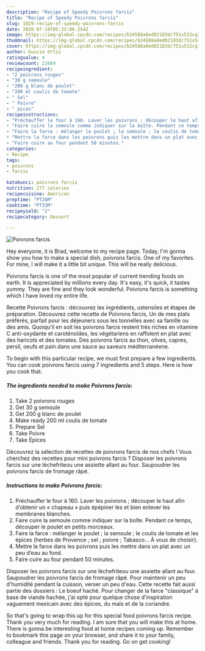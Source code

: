 ```yaml
---
description: "Recipe of Speedy Poivrons farcis"
title: "Recipe of Speedy Poivrons farcis"
slug: 1029-recipe-of-speedy-poivrons-farcis
date: 2020-07-10T05:33:00.254Z
image: https://img-global.cpcdn.com/recipes/b24588a0ed02183d/751x532cq70/poivrons-farcis-photo-principale-de-la-recette.jpg
thumbnail: https://img-global.cpcdn.com/recipes/b24588a0ed02183d/751x532cq70/poivrons-farcis-photo-principale-de-la-recette.jpg
cover: https://img-global.cpcdn.com/recipes/b24588a0ed02183d/751x532cq70/poivrons-farcis-photo-principale-de-la-recette.jpg
author: Gussie Ortiz
ratingvalue: 4
reviewcount: 22604
recipeingredient:
- "2 poivrons rouges"
- "30 g semoule"
- "200 g blanc de poulet"
- "200 ml coulis de tomate"
- " Sel"
- " Poivre"
- " pices"
recipeinstructions:
- "Préchauffer le four à 160. Laver les poivrons ; découper le haut afin d’obtenir un « chapeau » puis épépiner les et bien enlever les membranes blanches."
- "Faire cuire la semoule comme indiquer sur la boîte. Pendant ce temps, découper le poulet en petits morceaux."
- "Faire la farce : mélanger le poulet ; la semoule ; le coulis de tomate et les épices (herbes de Provence ; sel ; poivre ; Tabasco... À vous de choisir)."
- "Mettre la farce dans les poivrons puis les mettre dans un plat avec un peu d’eau au fond."
- "Faire cuire au four pendant 50 minutes."
categories:
- Recipe
tags:
- poivrons
- farcis

katakunci: poivrons farcis 
nutrition: 277 calories
recipecuisine: American
preptime: "PT26M"
cooktime: "PT33M"
recipeyield: "2"
recipecategory: Dessert

---
```



![Poivrons farcis](https://img-global.cpcdn.com/recipes/b24588a0ed02183d/751x532cq70/poivrons-farcis-photo-principale-de-la-recette.jpg)

Hey everyone, it is Brad, welcome to my recipe page. Today, I'm gonna show you how to make a special dish, poivrons farcis. One of my favorites. For mine, I will make it a little bit unique. This will be really delicious.

Poivrons farcis is one of the most popular of current trending foods on earth. It is appreciated by millions every day. It's easy, it's quick, it tastes yummy. They are fine and they look wonderful. Poivrons farcis is something which I have loved my entire life.

Recette Poivrons farcis : découvrez les ingrédients, ustensiles et étapes de préparation. Découvrez cette recette de Poivrons farcis, Un de mes plats préférés, parfait pour les déjeuners sous les tonnelles avec sa famille ou des amis. Quoiqu&#39;il en soit les poivrons farcis restent très riches en vitamine C anti-oxydante et caroténoïdes, les végétariens en raffolent en plat avec des haricots et des tomates. Des poivrons farcis au thon, olives, capres, persil, oeufs et pain.dans une sauce au saveurs méditerranéene.


To begin with this particular recipe, we must first prepare a few ingredients. You can cook poivrons farcis using 7 ingredients and 5 steps. Here is how you cook that.

<!--inarticleads1-->

##### The ingredients needed to make Poivrons farcis:

1. Take 2 poivrons rouges
1. Get 30 g semoule
1. Get 200 g blanc de poulet
1. Make ready 200 ml coulis de tomate
1. Prepare  Sel
1. Take  Poivre
1. Take  Épices


Découvrez la sélection de recettes de poivrons farcis de nos chefs ! Vous cherchez des recettes pour mini poivrons farcis ? Disposer les poivrons farcis sur une lèchefriteou une assiette allant au four. Saupoudrer les poivrons farcis de fromage râpé. 

<!--inarticleads2-->

##### Instructions to make Poivrons farcis:

1. Préchauffer le four à 160. Laver les poivrons ; découper le haut afin d’obtenir un « chapeau » puis épépiner les et bien enlever les membranes blanches.
1. Faire cuire la semoule comme indiquer sur la boîte. Pendant ce temps, découper le poulet en petits morceaux.
1. Faire la farce : mélanger le poulet ; la semoule ; le coulis de tomate et les épices (herbes de Provence ; sel ; poivre ; Tabasco... À vous de choisir).
1. Mettre la farce dans les poivrons puis les mettre dans un plat avec un peu d’eau au fond.
1. Faire cuire au four pendant 50 minutes.


Disposer les poivrons farcis sur une lèchefriteou une assiette allant au four. Saupoudrer les poivrons farcis de fromage râpé. Pour maintenir un peu d&#39;humidité pendant la cuisson, verser un peu d&#39;eau. Cette recette fait aussi partie des dossiers : Le boeuf haché. Pour changer de la farce &#34;classique&#34; à base de viande hachée, j&#39;ai opté pour quelque chose d&#39;inspiration vaguement mexicain avec des épices, du maïs et de la coriandre. 

So that's going to wrap this up for this special food poivrons farcis recipe. Thank you very much for reading. I am sure that you will make this at home. There is gonna be interesting food at home recipes coming up. Remember to bookmark this page on your browser, and share it to your family, colleague and friends. Thank you for reading. Go on get cooking!
